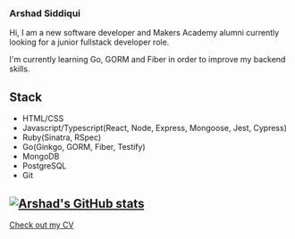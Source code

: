 ### Arshad Siddiqui

Hi, I am a new software developer and Makers Academy alumni currently looking for a junior fullstack developer role.

I'm currently learning Go, GORM and Fiber in order to improve my backend skills.

## Stack

- HTML/CSS
- Javascript/Typescript(React, Node, Express, Mongoose, Jest, Cypress)
- Ruby(Sinatra, RSpec)
- Go(Ginkgo, GORM, Fiber, Testify)
- MongoDB
- PostgreSQL
- Git

[![Arshad's GitHub stats](https://github-readme-stats.vercel.app/api?username=Arshad-Siddiqui)](https://github.com/anuraghazra/github-readme-stats)
---

[Check out my CV](https://github.com/Arshad-Siddiqui/CV)
